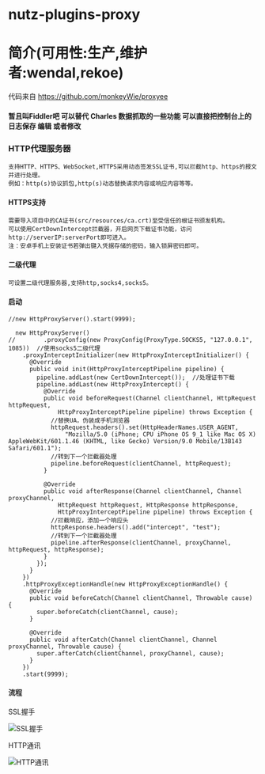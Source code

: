 nutz-plugins-proxy
==================================

简介(可用性:生产,维护者:wendal,rekoe)
==================================
代码来自 https://github.com/monkeyWie/proxyee
#### 暂且叫Fiddler吧 可以替代 Charles 数据抓取的一些功能 可以直接把控制台上的日志保存 编辑 或者修改

### HTTP代理服务器
    支持HTTP、HTTPS、WebSocket,HTTPS采用动态签发SSL证书,可以拦截http、https的报文并进行处理。
    例如：http(s)协议抓包,http(s)动态替换请求内容或响应内容等等。
#### HTTPS支持
    需要导入项目中的CA证书(src/resources/ca.crt)至受信任的根证书颁发机构。
    可以使用CertDownIntercept拦截器，开启网页下载证书功能，访问http://serverIP:serverPort即可进入。
    注：安卓手机上安装证书若弹出键入凭据存储的密码，输入锁屏密码即可。
#### 二级代理
    可设置二级代理服务器,支持http,socks4,socks5。
#### 启动
```
//new HttpProxyServer().start(9999);

  new HttpProxyServer()
//        .proxyConfig(new ProxyConfig(ProxyType.SOCKS5, "127.0.0.1", 1085))  //使用socks5二级代理
    .proxyInterceptInitializer(new HttpProxyInterceptInitializer() {
      @Override
      public void init(HttpProxyInterceptPipeline pipeline) {
        pipeline.addLast(new CertDownIntercept());  //处理证书下载
        pipeline.addLast(new HttpProxyIntercept() {
          @Override
          public void beforeRequest(Channel clientChannel, HttpRequest httpRequest,
              HttpProxyInterceptPipeline pipeline) throws Exception {
            //替换UA，伪装成手机浏览器
            httpRequest.headers().set(HttpHeaderNames.USER_AGENT,
                "Mozilla/5.0 (iPhone; CPU iPhone OS 9_1 like Mac OS X) AppleWebKit/601.1.46 (KHTML, like Gecko) Version/9.0 Mobile/13B143 Safari/601.1");
            //转到下一个拦截器处理
            pipeline.beforeRequest(clientChannel, httpRequest);
          }
  
          @Override
          public void afterResponse(Channel clientChannel, Channel proxyChannel,
              HttpRequest httpRequest, HttpResponse httpResponse,
              HttpProxyInterceptPipeline pipeline) throws Exception {
            //拦截响应，添加一个响应头
            httpResponse.headers().add("intercept", "test");
            //转到下一个拦截器处理
            pipeline.afterResponse(clientChannel, proxyChannel, httpRequest, httpResponse);
          }
        });
      }
    })
    .httpProxyExceptionHandle(new HttpProxyExceptionHandle() {
      @Override
      public void beforeCatch(Channel clientChannel, Throwable cause) {
        super.beforeCatch(clientChannel, cause);
      }
  
      @Override
      public void afterCatch(Channel clientChannel, Channel proxyChannel, Throwable cause) {
        super.afterCatch(clientChannel, proxyChannel, cause);
      }
    })
    .start(9999);
```

#### 流程
SSL握手

![SSL握手](https://sfault-image.b0.upaiyun.com/751/727/751727588-59ccbe3293bef_articlex)

HTTP通讯

![HTTP通讯](https://sfault-image.b0.upaiyun.com/114/487/1144878844-59ccbe42037b6_articlex)